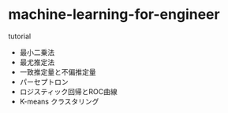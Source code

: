 # machine-learning-for-engineer
tutorial

- 最小二乗法
- 最尤推定法
- 一致推定量と不偏推定量
- パーセプトロン
- ロジスティック回帰とROC曲線
- K-means クラスタリング
